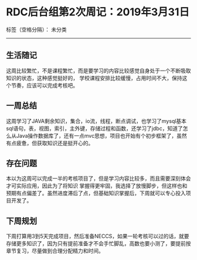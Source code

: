 ﻿#  RDC后台组第2次周记：2019年3月31日

标签（空格分隔）： 未分类

---


## 生活随记
这周比较繁忙，不是课程繁忙，而是要学习的内容比较感觉自身处于一个不断吸取知识的状态，这种感觉挺好的，
学校课程安排比较缓慢，占用时间不大，保持这个节奏，应该可以完成考核吧。
## 一周总结
这周学习了JAVA剩余知识，集合，io流，线程，断点调试，也学习了mysql基本sql语句，表，视图，索引，主外键，存储过程和函数，还学习了jdbc，知道了怎么从Java操作数据库了，还有一点mvc思想，项目也开始有个初步框架了，虽然有点疲惫，但获取知识还是挺开心的。

## 存在问题
本以为这周可以完成一半的考核项目了，但是学习内容比较多，而且需要深刻体会才可实际应用，因此为了将知识
掌握得更牢固，我选择了放慢脚步，但这样也和预期有点偏差了。虽然进度滞后了点，但基础知识掌握后，下周就可以专心投入项目开发了。

## 下周规划
下周打算用3到5天完成项目，然后准备NECCS，如果一轮考核可以过的话，就要存储更多知识了，因为只有提前准备才不会手忙脚乱，高数也要小测了，要提前按章节复习，尽量做到合理分配精力和时间。







